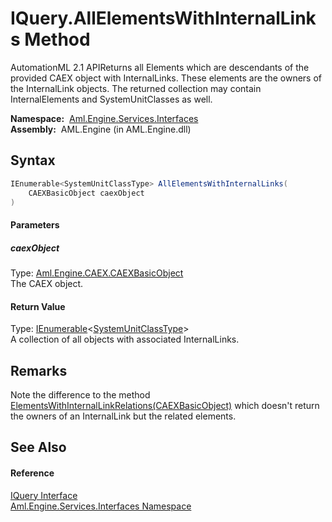 IQuery.AllElementsWithInternalLinks Method
==========================================
AutomationML 2.1 APIReturns all Elements which are descendants of the provided CAEX object with InternalLinks. These elements are the owners of the InternalLink objects. The returned collection may contain InternalElements and SystemUnitClasses as well.

  **Namespace:**  [Aml.Engine.Services.Interfaces][1]  
  **Assembly:**  AML.Engine (in AML.Engine.dll)

Syntax
------

```csharp
IEnumerable<SystemUnitClassType> AllElementsWithInternalLinks(
	CAEXBasicObject caexObject
)
```

#### Parameters

##### *caexObject*
Type: [Aml.Engine.CAEX.CAEXBasicObject][2]  
The CAEX object.

#### Return Value
Type: [IEnumerable][3]&lt;[SystemUnitClassType][4]>  
 A collection of all objects with associated InternalLinks. 

Remarks
-------
 Note the difference to the method [ElementsWithInternalLinkRelations(CAEXBasicObject)][5] which doesn't return the owners of an InternalLink but the related elements. 

See Also
--------

#### Reference
[IQuery Interface][6]  
[Aml.Engine.Services.Interfaces Namespace][1]  

[1]: ../README.md
[2]: ../../Aml.Engine.CAEX/CAEXBasicObject/README.md
[3]: https://docs.microsoft.com/dotnet/api/system.collections.generic.ienumerable-1
[4]: ../../Aml.Engine.CAEX/SystemUnitClassType/README.md
[5]: ElementsWithInternalLinkRelations.md
[6]: README.md
[7]: https://www.automationml.org
[8]: ../../icons/logoShade.png